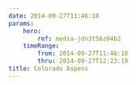 ```yaml
---
date: 2014-09-27T11:46:18
params:
    hero:
        ref: media-jdn3t56z04b2
    timeRange:
        from: 2014-09-27T11:46:18
        thru: 2014-09-27T12:23:19
title: Colorado Aspens
---
```

